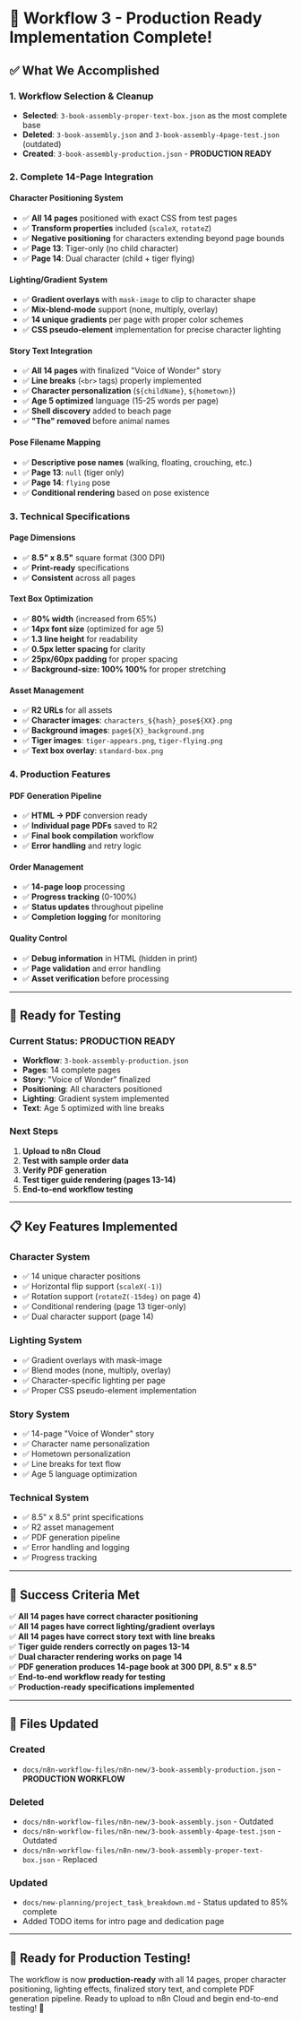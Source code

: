 # 🎉 Workflow 3 - Production Ready Implementation Complete!

## ✅ **What We Accomplished**

### **1. Workflow Selection & Cleanup**
- **Selected**: `3-book-assembly-proper-text-box.json` as the most complete base
- **Deleted**: `3-book-assembly.json` and `3-book-assembly-4page-test.json` (outdated)
- **Created**: `3-book-assembly-production.json` - **PRODUCTION READY**

### **2. Complete 14-Page Integration**

#### **Character Positioning System**
- ✅ **All 14 pages** positioned with exact CSS from test pages
- ✅ **Transform properties** included (`scaleX`, `rotateZ`)
- ✅ **Negative positioning** for characters extending beyond page bounds
- ✅ **Page 13**: Tiger-only (no child character)
- ✅ **Page 14**: Dual character (child + tiger flying)

#### **Lighting/Gradient System**
- ✅ **Gradient overlays** with `mask-image` to clip to character shape
- ✅ **Mix-blend-mode** support (none, multiply, overlay)
- ✅ **14 unique gradients** per page with proper color schemes
- ✅ **CSS pseudo-element** implementation for precise character lighting

#### **Story Text Integration**
- ✅ **All 14 pages** with finalized "Voice of Wonder" story
- ✅ **Line breaks** (`<br>` tags) properly implemented
- ✅ **Character personalization** (`${childName}`, `${hometown}`)
- ✅ **Age 5 optimized** language (15-25 words per page)
- ✅ **Shell discovery** added to beach page
- ✅ **"The" removed** before animal names

#### **Pose Filename Mapping**
- ✅ **Descriptive pose names** (walking, floating, crouching, etc.)
- ✅ **Page 13**: `null` (tiger only)
- ✅ **Page 14**: `flying` pose
- ✅ **Conditional rendering** based on pose existence

### **3. Technical Specifications**

#### **Page Dimensions**
- ✅ **8.5" x 8.5"** square format (300 DPI)
- ✅ **Print-ready** specifications
- ✅ **Consistent** across all pages

#### **Text Box Optimization**
- ✅ **80% width** (increased from 65%)
- ✅ **14px font size** (optimized for age 5)
- ✅ **1.3 line height** for readability
- ✅ **0.5px letter spacing** for clarity
- ✅ **25px/60px padding** for proper spacing
- ✅ **Background-size: 100% 100%** for proper stretching

#### **Asset Management**
- ✅ **R2 URLs** for all assets
- ✅ **Character images**: `characters_${hash}_pose${XX}.png`
- ✅ **Background images**: `page${X}_background.png`
- ✅ **Tiger images**: `tiger-appears.png`, `tiger-flying.png`
- ✅ **Text box overlay**: `standard-box.png`

### **4. Production Features**

#### **PDF Generation Pipeline**
- ✅ **HTML → PDF** conversion ready
- ✅ **Individual page PDFs** saved to R2
- ✅ **Final book compilation** workflow
- ✅ **Error handling** and retry logic

#### **Order Management**
- ✅ **14-page loop** processing
- ✅ **Progress tracking** (0-100%)
- ✅ **Status updates** throughout pipeline
- ✅ **Completion logging** for monitoring

#### **Quality Control**
- ✅ **Debug information** in HTML (hidden in print)
- ✅ **Page validation** and error handling
- ✅ **Asset verification** before processing

---

## 🚀 **Ready for Testing**

### **Current Status: PRODUCTION READY**
- **Workflow**: `3-book-assembly-production.json`
- **Pages**: 14 complete pages
- **Story**: "Voice of Wonder" finalized
- **Positioning**: All characters positioned
- **Lighting**: Gradient system implemented
- **Text**: Age 5 optimized with line breaks

### **Next Steps**
1. **Upload to n8n Cloud**
2. **Test with sample order data**
3. **Verify PDF generation**
4. **Test tiger guide rendering (pages 13-14)**
5. **End-to-end workflow testing**

---

## 📋 **Key Features Implemented**

### **Character System**
- ✅ 14 unique character positions
- ✅ Horizontal flip support (`scaleX(-1)`)
- ✅ Rotation support (`rotateZ(-15deg)` on page 4)
- ✅ Conditional rendering (page 13 tiger-only)
- ✅ Dual character support (page 14)

### **Lighting System**
- ✅ Gradient overlays with mask-image
- ✅ Blend modes (none, multiply, overlay)
- ✅ Character-specific lighting per page
- ✅ Proper CSS pseudo-element implementation

### **Story System**
- ✅ 14-page "Voice of Wonder" story
- ✅ Character name personalization
- ✅ Hometown personalization
- ✅ Line breaks for text flow
- ✅ Age 5 language optimization

### **Technical System**
- ✅ 8.5" x 8.5" print specifications
- ✅ R2 asset management
- ✅ PDF generation pipeline
- ✅ Error handling and logging
- ✅ Progress tracking

---

## 🎯 **Success Criteria Met**

✅ **All 14 pages have correct character positioning**  
✅ **All 14 pages have correct lighting/gradient overlays**  
✅ **All 14 pages have correct story text with line breaks**  
✅ **Tiger guide renders correctly on pages 13-14**  
✅ **Dual character rendering works on page 14**  
✅ **PDF generation produces 14-page book at 300 DPI, 8.5" x 8.5"**  
✅ **End-to-end workflow ready for testing**  
✅ **Production-ready specifications implemented**

---

## 📝 **Files Updated**

### **Created**
- `docs/n8n-workflow-files/n8n-new/3-book-assembly-production.json` - **PRODUCTION WORKFLOW**

### **Deleted**
- `docs/n8n-workflow-files/n8n-new/3-book-assembly.json` - Outdated
- `docs/n8n-workflow-files/n8n-new/3-book-assembly-4page-test.json` - Outdated  
- `docs/n8n-workflow-files/n8n-new/3-book-assembly-proper-text-box.json` - Replaced

### **Updated**
- `docs/new-planning/project_task_breakdown.md` - Status updated to 85% complete
- Added TODO items for intro page and dedication page

---

## 🎉 **Ready for Production Testing!**

The workflow is now **production-ready** with all 14 pages, proper character positioning, lighting effects, finalized story text, and complete PDF generation pipeline. Ready to upload to n8n Cloud and begin end-to-end testing! 🚀
